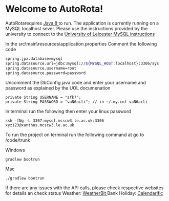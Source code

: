 ﻿# Welcome to AutoRota!



AutoRotarequires [Java 8 ](https://www.oracle.com/java/technologies/javase-jdk8-downloads.html) to run.
The application is currently running on a MySQL localhost sever. Please use the instructions provided by the university to connect to the  [University of Leicester MySQL instructions ](https://campus.cs.le.ac.uk/labsupport/usinglinux/mysqlaccountdetails)

In the  src\main\resources\application.properties
Comment the following code

```sh
spring.jpa.database=mysql  
spring.datasource.url=jdbc:mysql://${MYSQL_HOST:localhost}:3306/sys  
spring.datasource.username=root  
spring.datasource.password=password
```
Uncomment the DbConfig.java code and enter your username and password as explained by the UOL documenation 
```
private String USERNAME = "sfk7"; 
private String PASSWORD = "vaN6aili"; // in ~/.my.cnf vaN6aili
```
In terminal run the following then enter your linux password
```
ssh -fNg -L 3307:mysql.mcscw3.le.ac.uk:3306 xyz123@xanthus.mcscw3.le.ac.uk
```
To run the project on terminal run the following command at go to /code/trunk 

Windows
```
gradlew bootrun
```

Mac
```
./gradlew bootrun
```

If there are any issues with the API calls, please check respective websites for details an check status
Weather: [WeatherBit ](https://www.weatherbit.io/)
Bank Holiday:  [Calendarific](https://www.weatherbit.io/)

